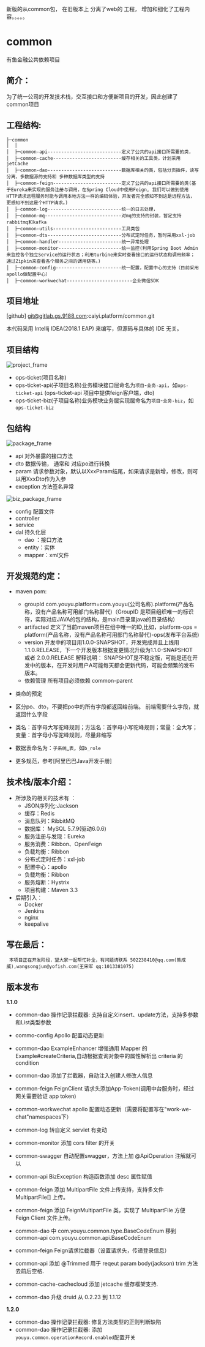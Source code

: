  新版的从common包， 在旧版本上 分离了web的 工程， 增加和细化了工程内容。。。。。
 
 # common
 
  有鱼金融公共依赖项目
 
 ## 简介：
  为了统一公司的开发技术栈，交互接口和方便新项目的开发，因此创建了common项目
 
 ## 工程结构:
 
 ```
 ├─common
 │  │  
 │  ├─common-api---------------------------定义了公共的api接口所需要的类，
 │  ├─common-cache-------------------------缓存相关的工具类，计划采用jetCache
 │  ├─common-dao---------------------------数据库相关的类，包括分页插件，读写分离，多数据源的支持和 多种数据库类型的支持
 │  ├─common-feign-------------------------定义了公共的api接口所需要的类(基于Eureka来实现的服务注册与调用，在Spring Cloud中使用Feign, 我们可以做到使用HTTP请求远程服务时能与调用本地方法一样的编码体验，开发者完全感知不到这是远程方法，更感知不到这是个HTTP请求。)
 │  ├─common-log---------------------------统一的日志处理，
 │  ├─common-mq----------------------------对mq的支持的封装，暂定支持rabbitmq和kafka
 │  ├─common-utils-------------------------工具类包
 │  ├─common-dts---------------------------分布式定时任务，暂时采用xxl-job
 │  ├─common-handler-----------------------统一异常处理
 │  ├─common-monitor-----------------------统一监控(利用Spring Boot Admin 来监控各个独立Service的运行状态；利用turbine来实时查看接口的运行状态和调用频率；通过Zipkin来查看各个服务之间的调用链等。)
 │  ├─common-config------------------------统一配置，配置中心的支持（目前采用apollo做配置中心）
 │  ├─common-workwechat------------------------企业微信SDK
 ```
 
 ## 项目地址
 [github] git@gitlab.gs.9188.com:caiyi.platform/common.git
 
 
 本代码采用 Intellij IDEA(2018.1 EAP) 来编写，但源码与具体的 IDE 无关。
 
 ## 项目结构
 
   ![project_frame](pic/project_frame.png)
   
  - ops-ticket(项目名称)
  - ops-ticket-api(子项目名称)业务模块接口层命名为`项目`-`业务-api`，如`ops-ticket-api` (ops-ticket-api 项目中提供feign客户端，dto)
  - ops-ticket-biz(子项目名称)业务模块业务层实现层命名为`项目`-`业务-biz`，如`ops-ticket-biz`
  
 ## 包结构
 
  ![package_frame](pic/package_frame.png)
  
  - api 对外暴露的接口方法
  - dto 数据传输， 通常和 对应po进行转换
  - param 请求参数对象，默认以XxxParam结尾，如果请求是新增，修改，则可以用XxxDto作为入参
  - exception 方法签名异常
  
  ![biz_package_frame](pic/biz_package_frame.png)
  
  - config 配置文件
  - controller 
  - service 
  - dal 持久化层
    - dao   ：接口方法
    - entity：实体
    - mapper：xml文件 
    
 ## 开发规范约定：
 -  maven pom:
    -  groupId  com.youyu.platform=com.youyu(公司名称).platform(产品名称，没有产品名称可用部门名称替代)（GroupID 是项目组织唯一的标识符，实际对应JAVA的包的结构，是main目录里java的目录结构）
    -  artifacted 定义了当前maven项目在组中唯一的ID,比如，platform-ops = platform(产品名称，没有产品名称可用部门名称替代)-ops(发布平台系统)
    -  version 开发中的项目用1.0.0-SNAPSHOT，开发完成并且上线用1.1.0.RELEASE，下一个开发版本根据变更情况升级为1.1.0-SNAPSHOT 或者 2.0.0.RELEASE  解释说明： SNAPSHOT是不稳定版，可能是还在开发中的版本，在开发时用户A可能每天都会更新代码，可能会频繁的发布版本。
    -  依赖管理 所有项目必须依赖 common-parent
      
 -  类命的预定
 - 区分po、dto，不要把po中的所有字段都返回给前端。 前端需要什么字段，就返回什么字段
 - 类名：首字母大写驼峰规则；方法名：首字母小写驼峰规则；常量：全大写；变量：首字母小写驼峰规则，尽量非缩写
 - 数据表命名为：`子系统`_`表`，如`b_role`
 - 更多规范，参考[阿里巴巴Java开发手册]
 
 

  ## 技术栈/版本介绍：
  - 所涉及的相关的技术有 ：
      - JSON序列化:Jackson
      - 缓存：Redis
      - 消息队列：RibbitMQ
      - 数据库： MySQL 5.7.9(驱动6.0.6)
      - 服务注册与发现：Eureka 
      - 服务消费：Ribbon、OpenFeign
      - 负载均衡：Ribbon
      - 分布式定时任务：xxl-job
      - 配置中心：apollo
      - 负载均衡：Ribbon
      - 服务熔断：Hystrix
      - 项目构建：Maven 3.3
  - 后期引入：
      - Docker
      - Jenkins
      - nginx
      - keepalive
      
      
 
 ## 写在最后：
     本项目正在开发阶段，望大家一起帮忙补全，有问题请联系 502238410@qq.com(熊成威),wangsongjun@yofish.com(王宋军 qq:1013381075)

## 版本发布

**1.1.0**
- common-dao        操作记录拦截器: 支持自定义insert、update方法，支持多参数和List类型参数

- commo-config      Apollo 配置动态更新
- common-dao        ExampleEnhancer 增强通用 Mapper 的 Example#createCriteria,自动根据查询对象中的属性解析出 criteria 的 condition
- common-dao        添加了拦截器，自动注入创建人修改人信息
- common-feign      FeignClient 请求头添加App-Token(调用中台服务时，经过网关需要验证 app token)
- common-workwechat apollo 配置动态更新（需要将配置写在"work-we-chat"namespaces下）
- common-log        转自定义 servlet 有变动
- common-monitor    添加 cors filter 的开关
- common-swagger    自动配置swagger，方法上加 @ApiOperation 注解就可以
- common-api        BizException 构造函数添加 desc 属性赋值

- common-feign 添加 MultipartFile 文件上传支持，支持多文件 MultipartFile[] 上传。
- common-feign 添加 FeignMultipartFile 类，实现了 MultipartFile 方便 Feign Client 文件上传。

- common-dao 中 com.youyu.common.type.BaseCodeEnum 移到 common-api com.youyu.common.api.BaseCodeEnum
- common-feign Feign请求拦截器（设置请求头，传递登录信息）
- common-api 添加 @Trimmed 用于 reqeut param body(jackson) trim 方法去前后空格.
- common-cache-cachecloud 添加 jetcache 缓存框架支持. 
- common-dao 升级 druid 从 0.2.23 到 1.1.12


**1.2.0**
- common-dao        操作记录拦截器: 修复方法类型的正则判断缺陷
- common-dao        操作记录拦截器: 添加`youyu.common.operationRecord.enabled`配置开关